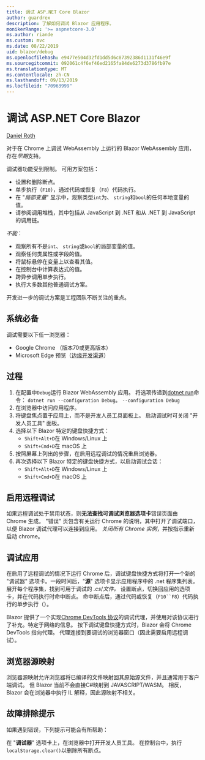 ```yaml
---
title: 调试 ASP.NET Core Blazor
author: guardrex
description: 了解如何调试 Blazor 应用程序。
monikerRange: '>= aspnetcore-3.0'
ms.author: riande
ms.custom: mvc
ms.date: 08/22/2019
uid: blazor/debug
ms.openlocfilehash: e9477e504d32fd1dd5d6c87392386d1131f46e9f
ms.sourcegitcommit: 092061c4f6ef46ed2165fa84de6273d3786fb97e
ms.translationtype: MT
ms.contentlocale: zh-CN
ms.lasthandoff: 09/13/2019
ms.locfileid: "70963999"
---
```

# <a name="debug-aspnet-core-blazor"></a>调试 ASP.NET Core Blazor

[Daniel Roth](https://github.com/danroth27)

对于在 Chrome 上调试 WebAssembly 上运行的 Blazor WebAssembly 应用，存在*早期*支持。

调试器功能受到限制。 可用方案包括：

* 设置和删除断点。
* 单步执行（`F10`），通过代码或恢复（`F8`）代码执行。
* 在 "*局部变量*" 显示中，观察类型`int`为、 `string`和`bool`的任何本地变量的值。
* 请参阅调用堆栈，其中包括从 JavaScript 到 .NET 和从 .NET 到 JavaScript 的调用链。

*不能*：

* 观察所有不是`int`、 `string`或`bool`的局部变量的值。
* 观察任何类属性或字段的值。
* 将鼠标悬停在变量上以查看其值。
* 在控制台中计算表达式的值。
* 跨异步调用单步执行。
* 执行大多数其他普通调试方案。

开发进一步的调试方案是工程团队不断关注的重点。

## <a name="prerequisites"></a>系统必备

调试需要以下任一浏览器：

* Google Chrome （版本70或更高版本）
* Microsoft Edge 预览（[边缘开发渠道](https://www.microsoftedgeinsider.com)）

## <a name="procedure"></a>过程

1. 在配置中`Debug`运行 Blazor WebAssembly 应用。 将选项传递到[dotnet run](/dotnet/core/tools/dotnet-run)命令： `dotnet run --configuration Debug`。 `--configuration Debug`
1. 在浏览器中访问应用程序。
1. 将键盘焦点置于应用上，而不是开发人员工具面板上。 启动调试时可关闭 "开发人员工具" 面板。
1. 选择以下 Blazor 特定的键盘快捷方式：
   * `Shift+Alt+D`在 Windows/Linux 上
   * `Shift+Cmd+D`在 macOS 上
1. 按照屏幕上列出的步骤，在启用远程调试的情况重启浏览器。
1. 再次选择以下 Blazor 特定的键盘快捷方式，以启动调试会话：
   * `Shift+Alt+D`在 Windows/Linux 上
   * `Shift+Cmd+D`在 macOS 上

## <a name="enable-remote-debugging"></a>启用远程调试

如果远程调试处于禁用状态，则**无法查找可调试浏览器选项卡**错误页面由 Chrome 生成。 "错误" 页包含有关运行 Chrome 的说明，其中打开了调试端口，以便 Blazor 调试代理可以连接到应用。 *关闭所有 Chrome 实例*，并按指示重新启动 chrome。

## <a name="debug-the-app"></a>调试应用

在启用了远程调试的情况下运行 Chrome 后，调试键盘快捷方式将打开一个新的 "调试器" 选项卡。一段时间后，"**源**" 选项卡显示应用程序中的 .net 程序集列表。 展开每个程序集，找到可用于调试的 *.cs*/*文件。* 设置断点，切换回应用的选项卡，并在代码执行时命中断点。 命中断点后，通过代码或恢复（`F10``F8`）代码执行的单步执行（）。

Blazor 提供了一个实现[Chrome DevTools 协议](https://chromedevtools.github.io/devtools-protocol/)的调试代理，并使用对该协议进行了补充。特定于网络的信息。 按下调试键盘快捷方式时，Blazor 会将 Chrome DevTools 指向代理。 代理连接到要调试的浏览器窗口（因此需要启用远程调试）。

## <a name="browser-source-maps"></a>浏览器源映射

浏览器源映射允许浏览器将已编译的文件映射回其原始源文件，并且通常用于客户端调试。 但 Blazor 当前不会直接C#映射到 JAVASCRIPT/WASM。 相反，Blazor 会在浏览器中执行 IL 解释，因此源映射不相关。

## <a name="troubleshooting-tip"></a>故障排除提示

如果遇到错误，下列提示可能会有所帮助：

在 "**调试器**" 选项卡上，在浏览器中打开开发人员工具。 在控制台中，执行`localStorage.clear()`以删除所有断点。
